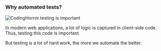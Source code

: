### Why automated tests?

![CodingHorror testing is important](img/unittest-codinghorror.png) <!-- .element class="right" -->

In modern web applications, a lot of logic is captured in client-side code. Thus, testing this code is important

But testing is a lot of hard work, the more we automate the better.